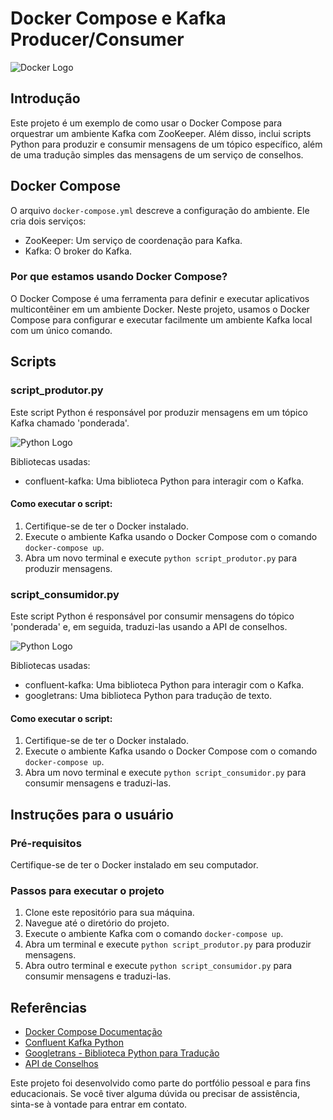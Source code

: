 # Docker Compose e Kafka Producer/Consumer

![Docker Logo](https://www.docker.com/sites/default/files/d8/2019-07/vertical-logo-monochromatic.png)

## Introdução
Este projeto é um exemplo de como usar o Docker Compose para orquestrar um ambiente Kafka com ZooKeeper. Além disso, inclui scripts Python para produzir e consumir mensagens de um tópico específico, além de uma tradução simples das mensagens de um serviço de conselhos.

## Docker Compose
O arquivo `docker-compose.yml` descreve a configuração do ambiente. Ele cria dois serviços:

- ZooKeeper: Um serviço de coordenação para Kafka.
- Kafka: O broker do Kafka.

### Por que estamos usando Docker Compose?
O Docker Compose é uma ferramenta para definir e executar aplicativos multicontêiner em um ambiente Docker. Neste projeto, usamos o Docker Compose para configurar e executar facilmente um ambiente Kafka local com um único comando.

## Scripts
### script_produtor.py
Este script Python é responsável por produzir mensagens em um tópico Kafka chamado 'ponderada'.

![Python Logo](https://www.python.org/static/community_logos/python-logo-master-v3-TM.png)

Bibliotecas usadas:

- confluent-kafka: Uma biblioteca Python para interagir com o Kafka.

#### Como executar o script:
1. Certifique-se de ter o Docker instalado.
2. Execute o ambiente Kafka usando o Docker Compose com o comando `docker-compose up`.
3. Abra um novo terminal e execute `python script_produtor.py` para produzir mensagens.

### script_consumidor.py
Este script Python é responsável por consumir mensagens do tópico 'ponderada' e, em seguida, traduzi-las usando a API de conselhos.

![Python Logo](https://www.python.org/static/community_logos/python-logo-master-v3-TM.png)

Bibliotecas usadas:

- confluent-kafka: Uma biblioteca Python para interagir com o Kafka.
- googletrans: Uma biblioteca Python para tradução de texto.

#### Como executar o script:
1. Certifique-se de ter o Docker instalado.
2. Execute o ambiente Kafka usando o Docker Compose com o comando `docker-compose up`.
3. Abra um novo terminal e execute `python script_consumidor.py` para consumir mensagens e traduzi-las.

## Instruções para o usuário
### Pré-requisitos
Certifique-se de ter o Docker instalado em seu computador.

### Passos para executar o projeto
1. Clone este repositório para sua máquina.
2. Navegue até o diretório do projeto.
3. Execute o ambiente Kafka com o comando `docker-compose up`.
4. Abra um terminal e execute `python script_produtor.py` para produzir mensagens.
5. Abra outro terminal e execute `python script_consumidor.py` para consumir mensagens e traduzi-las.

## Referências
- [Docker Compose Documentação](https://docs.docker.com/compose/)
- [Confluent Kafka Python](https://docs.confluent.io/platform/current/clients/confluent-kafka-python/html/index.html)
- [Googletrans - Biblioteca Python para Tradução](https://pypi.org/project/googletrans/)
- [API de Conselhos](https://api.adviceslip.com/)
 
Este projeto foi desenvolvido como parte do portfólio pessoal e para fins educacionais. Se você tiver alguma dúvida ou precisar de assistência, sinta-se à vontade para entrar em contato.
